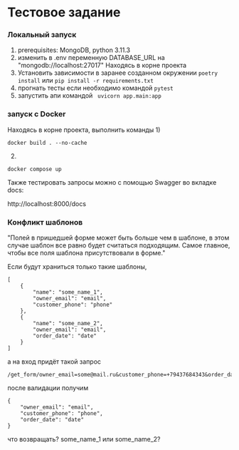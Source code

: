 # Тестовое задание

### Локальный запуск

1) prerequisites: MongoDB, python 3.11.3
2) изменить в .env переменную DATABASE_URL на "mongodb://localhost:27017"
Находясь в корне проекта
3) Установить зависимости в заранее созданном окружении
``` poetry install ```
или
``` pip install -r requirements.txt ```
4) прогнать тесты если необходимо командой ```pytest```
5) запустить апи командой
``` uvicorn app.main:app```

### запуск с Docker
Находясь в корне проекта, выполнить команды
1) 
```
docker build . --no-cache
```
2) 
```
docker compose up
```

Также тестировать запросы можно с помощью Swagger во вкладке docs:

http://localhost:8000/docs

### Конфликт шаблонов

"Полей в пришедшей форме может быть больше чем
в шаблоне, в этом случае шаблон все равно будет
считаться подходящим. Самое главное, чтобы все поля
шаблона присутствовали в форме."

Если будут храниться только такие шаблоны,
```commandline
[
    {
        "name": "some_name_1",
        "owner_email": "email",
        "customer_phone": "phone"
    },
    {
        "name": "some_name_2",
        "owner_email": "email",
        "order_date": "date"
    }
]
```

а на вход придёт такой запрос
```
/get_form/owner_email=some@mail.ru&customer_phone=+79437684343&order_date=31.12.1998"
```

после валидации получим
```
{
    "owner_email": "email",
    "customer_phone": "phone",
    "order_date": "date"
}
```

что возвращать?
some_name_1 или some_name_2?
